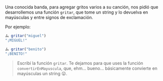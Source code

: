 Una conocida banda, para agregar gritos varios a su canción, nos pidió que desarrollemos una función `gritar`, que tome un string y lo devuelva en mayúsculas y entre signos de exclamación.

Por ejemplo:

```javascript
ム gritar("miguel")
"¡MIGUEL!"

ム gritar("benito")
"¡BENITO!"
```

> Escribí la función `gritar`. Te dejamos para que uses la función `convertirEnMayuscula`, que, ehm... bueno... básicamente convierte en mayúsculas un string :stuck_out_tongue:.
